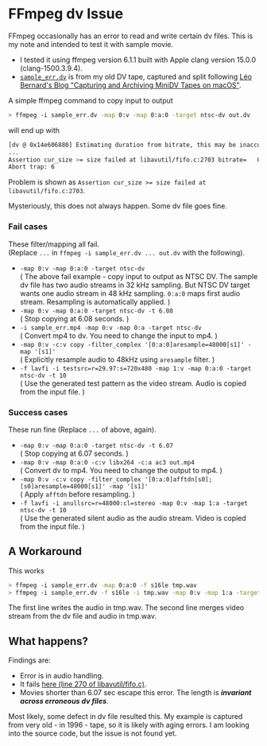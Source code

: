 # FFmpeg dv Issue

FFmpeg occasionally has an error to read and write certain dv files.
This is my note and intended to test it with sample movie.

- I tested it using ffmpeg version 6.1.1 built with Apple clang version 15.0.0 (clang-1500.3.9.4).
- [`sample_err.dv`](./sample_err.dv) is from my old DV tape, captured and split following [Léo Bernard's Blog "Capturing and Archiving MiniDV Tapes on macOS"](https://leolabs.org/blog/capture-minidv-on-macos/).

A simple ffmpeg command to copy input to output

```bash
> ffmpeg -i sample_err.dv -map 0:v -map 0:a:0 -target ntsc-dv out.dv
```
will end up with

```bash
[dv @ 0x14e606880] Estimating duration from bitrate, this may be inaccurate
...
Assertion cur_size >= size failed at libavutil/fifo.c:2703 bitrate=   0.0kbits/s speed= 154x    
Abort trap: 6
```

Problem is shown as `Assertion cur_size >= size failed at libavutil/fifo.c:2703`.

Mysteriously, this does not always happen.
Some dv file goes fine.

### Fail cases

These filter/mapping all fail.  
(Replace `...` in `ffmpeg -i sample_err.dv ... out.dv` with the following).

- `-map 0:v -map 0:a:0 -target ntsc-dv`  
(
The above fail example - copy input to output as NTSC DV.
The sample dv file has two audio streams in 32 kHz sampling.
But NTSC DV target wants one audio stream in 48 kHz sampling.
`0:a:0` maps first audio stream.
Resampling is automatically applied.
)
- `-map 0:v -map 0:a:0 -target ntsc-dv -t 6.08`  
(
Stop copying at 6.08 seconds.
)
- `-i sample_err.mp4 -map 0:v -map 0:a -target ntsc-dv`  
(
Convert mp4 to dv.
You need to change the input to mp4.
)
- `-map 0:v -c:v copy -filter_complex '[0:a:0]aresample=48000[s1]' -map '[s1]'`  
(
Explicitly resample audio to 48kHz using `aresample` filter.
)
- `-f lavfi -i testsrc=r=29.97:s=720x480 -map 1:v -map 0:a:0 -target ntsc-dv -t 10`  
(
Use the generated test pattern as the video stream.
Audio is copied from the input file.
)

### Success cases

These run fine
(Replace `...` of above, again).

- `-map 0:v -map 0:a:0 -target ntsc-dv -t 6.07`  
(
Stop copying at 6.07 seconds.
)
- `-map 0:v -map 0:a:0 -c:v libx264 -c:a ac3 out.mp4`  
(
Convert dv to mp4.
You need to change the output to mp4.
)
- `-map 0:v -c:v copy -filter_complex '[0:a:0]afftdn[s0];[s0]aresample=48000[s1]' -map '[s1]'`  
(
Apply `afftdn` before resampling.
)
- `-f lavfi -i anullsrc=r=48000:cl=stereo -map 0:v -map 1:a -target ntsc-dv -t 10`  
(
Use the generated silent audio as the audio stream.
Video is copied from the input file.
)

## A Workaround

This works

```bash
> ffmpeg -i sample_err.dv -map 0:a:0 -f s16le tmp.wav
> ffmpeg -i sample_err.dv -f s16le -i tmp.wav -map 0:v -map 1:a -target ntsc-dv out.dv
```

The first line writes the audio in tmp.wav.
The second line merges video stream from the dv file and audio in tmp.wav.

## What happens?

Findings are:

- Error is in audio handling.
- It fails [here (line 270 of libavutil/fifo.c)](https://github.com/FFmpeg/FFmpeg/blob/master/libavutil/fifo.c).
- Movies shorter than 6.07 sec escape this error.
The length is ***invariant across erroneous dv files***.

Most likely, some defect in dv file resulted this.
My example is captured from very old - in 1996 - tape,
so it is likely with aging errors.
I am looking into the source code, but the issue is not found yet.
